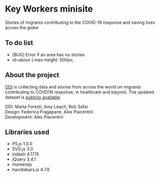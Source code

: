 Key Workers minisite
====================

Stories of migrants contributing to the COVID-19 response and saving lives across the globe

## To do list

- [BUG] Error if an area has no stories
- id=about { max-height: 500px;

## About the project

[ODI](https/odi.org) is collecting data and stories from across the world on migrants contributing to COVDI19 response, in healthcare and beyond. The updated dataset is [publicly available](https://docs.google.com/spreadsheets/d/1yrhvW80BzVU7-3bsTY7l8PDSYB9Q4XztHHLQ8Oy69NY/edit?ts=5e9572e8#gid=0).

ODI: Marta Foresti, Amy Leach, Rob Safar  
Design: Federica Fragapane, Alex Piacentini  
Development: Alex Piacentini


## Libraries used

- P5.js 1.0.0
- SVG.js 3.0
- lodash 4.17.15
- jQuery 3.4.1
- momentjs
- handlebars.js 4.7.6